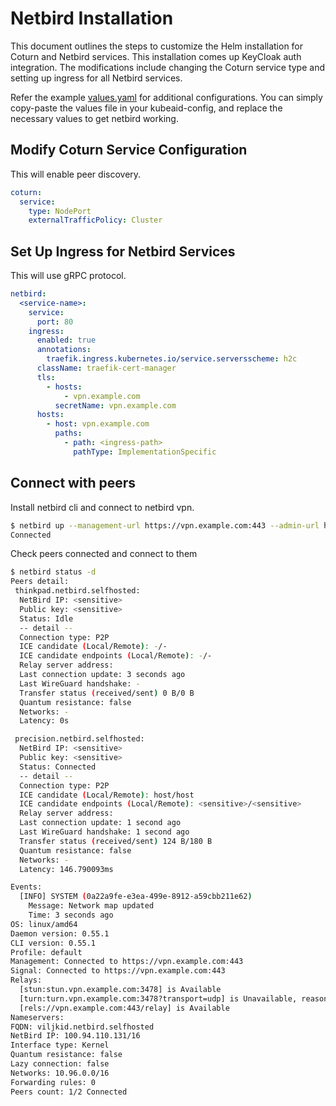 # Netbird Installation

This document outlines the steps to customize the Helm installation for Coturn and Netbird services.
This installation comes up KeyCloak auth integration.
The modifications include changing the Coturn service type and setting up ingress for all Netbird services.

Refer the example [values.yaml](./examples/values.yaml) for additional configurations.
You can simply copy-paste the values file in your kubeaid-config, and replace the necessary values to get netbird working.

## Modify Coturn Service Configuration

This will enable peer discovery.

```yaml
coturn:
  service:
    type: NodePort
    externalTrafficPolicy: Cluster
```

## Set Up Ingress for Netbird Services

This will use gRPC protocol.

```yaml
netbird:
  <service-name>:
    service:
      port: 80
    ingress:
      enabled: true
      annotations:
        traefik.ingress.kubernetes.io/service.serversscheme: h2c
      className: traefik-cert-manager
      tls:
        - hosts:
            - vpn.example.com
          secretName: vpn.example.com
      hosts:
        - host: vpn.example.com
          paths:
            - path: <ingress-path>
              pathType: ImplementationSpecific
```

## Connect with peers

Install netbird cli and connect to netbird vpn.

```sh
$ netbird up --management-url https://vpn.example.com:443 --admin-url https://vpn.example.com
Connected
```

Check peers connected and connect to them

```sh
$ netbird status -d                                                                          
Peers detail:
 thinkpad.netbird.selfhosted:
  NetBird IP: <sensitive>
  Public key: <sensitive>
  Status: Idle
  -- detail --
  Connection type: P2P
  ICE candidate (Local/Remote): -/-
  ICE candidate endpoints (Local/Remote): -/-
  Relay server address: 
  Last connection update: 3 seconds ago
  Last WireGuard handshake: -
  Transfer status (received/sent) 0 B/0 B
  Quantum resistance: false
  Networks: -
  Latency: 0s

 precision.netbird.selfhosted:
  NetBird IP: <sensitive>
  Public key: <sensitive>
  Status: Connected
  -- detail --
  Connection type: P2P
  ICE candidate (Local/Remote): host/host
  ICE candidate endpoints (Local/Remote): <sensitive>/<sensitive>
  Relay server address: 
  Last connection update: 1 second ago
  Last WireGuard handshake: 1 second ago
  Transfer status (received/sent) 124 B/180 B
  Quantum resistance: false
  Networks: -
  Latency: 146.790093ms

Events:
  [INFO] SYSTEM (0a22a9fe-e3ea-499e-8912-a59cbb211e62)
    Message: Network map updated
    Time: 3 seconds ago
OS: linux/amd64
Daemon version: 0.55.1
CLI version: 0.55.1
Profile: default
Management: Connected to https://vpn.example.com:443
Signal: Connected to https://vpn.example.com:443
Relays: 
  [stun:stun.vpn.example.com:3478] is Available
  [turn:turn.vpn.example.com:3478?transport=udp] is Unavailable, reason: allocate: Allocate error response (error 401: Unauthorized)
  [rels://vpn.example.com:443/relay] is Available
Nameservers: 
FQDN: viljkid.netbird.selfhosted
NetBird IP: 100.94.110.131/16
Interface type: Kernel
Quantum resistance: false
Lazy connection: false
Networks: 10.96.0.0/16
Forwarding rules: 0
Peers count: 1/2 Connected
```
